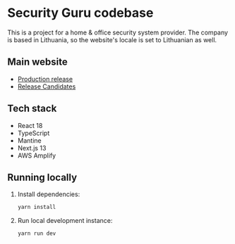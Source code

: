 # Security Guru codebase

This is a project for a home & office security system provider. The company is based in Lithuania, so the website's locale is set to Lithuanian as well.

## Main website

- [Production release](https://www.securityguru.lt/)
- [Release Candidates](https://main.d3kmbs8dhm4x35.amplifyapp.com/)

## Tech stack

- React 18
- TypeScript
- Mantine
- Next.js 13
- AWS Amplify

## Running locally

1. Install dependencies:

   ```sh
   yarn install
   ```

2. Run local development instance:

   ```sh
   yarn run dev
   ```
